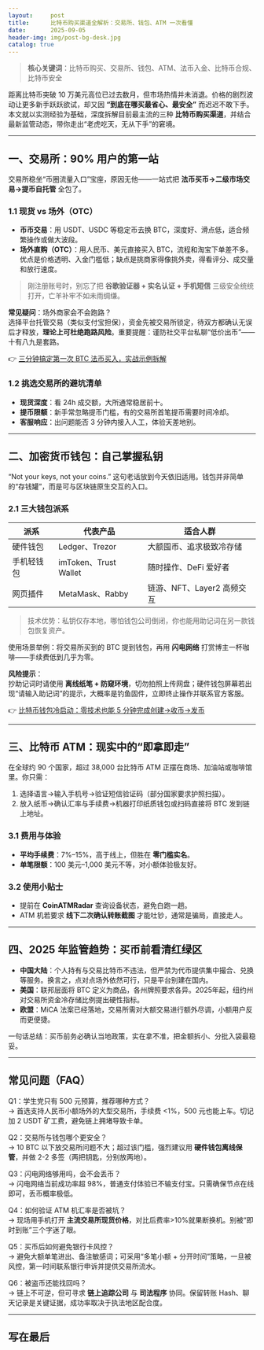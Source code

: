 ```yaml
---
layout:     post
title:      比特币购买渠道全解析：交易所、钱包、ATM 一次看懂
date:       2025-09-05
header-img: img/post-bg-desk.jpg
catalog: true
---
```


> **核心关键词**：比特币购买、交易所、钱包、ATM、法币入金、比特币合规、比特币安全  

距离比特币突破 10 万美元高位已过去数月，但市场热情并未消退。价格的剧烈波动让更多新手跃跃欲试，却又因 **“到底在哪买最省心、最安全”** 而迟迟不敢下手。本文就以实测经验为基础，深度拆解目前最主流的三种 **比特币购买渠道**，并结合最新监管动态，带你走出“老虎吃天，无从下手”的窘境。

---

## 一、交易所：90% 用户的第一站
交易所稳坐“币圈流量入口”宝座，原因无他——一站式把 **法币买币→二级市场交易→提币自托管** 全包了。

### 1.1 现货 vs 场外（OTC）
- **币币交易**：用 USDT、USDC 等稳定币去换 BTC，深度好、滑点低，适合频繁操作或做大波段。  
- **场外直购（OTC）**：用人民币、美元直接买入 BTC，流程和淘宝下单差不多。优点是价格透明、入金门槛低；缺点是挑商家得像挑外卖，得看评分、成交量和放行速度。

> 刚注册账号时，别忘了把 **谷歌验证器 + 实名认证 + 手机短信** 三级安全统统打开，亡羊补牢不如未雨绸缣。

**常见疑问**：场外商家会不会跑路？  
选择平台托管交易（类似支付宝担保），资金先被交易所锁定，待双方都确认无误后才释放，**理论上可杜绝跑路风险**。重要提醒：谨防社交平台私聊“低价出币”——十有八九是套路。

👉 [三分钟搞定第一次 BTC 法币买入，实战示例拆解](https://okxdog.com/)

### 1.2 挑选交易所的避坑清单
- **现货深度**：看 24h 成交额，大所通常稳居前十。  
- **提币限额**：新手常忽略提币门槛，有的交易所首笔提币需要时间冷却。  
- **客服响应**：出问题能否 3 分钟内接入人工，体验天差地别。

---

## 二、加密货币钱包：自己掌握私钥
“Not your keys, not your coins.” 这句老话放到今天依旧适用。钱包并非简单的“存钱罐”，而是可与区块链原生交互的入口。

### 2.1 三大钱包派系
|派系|代表产品|适合人群|
|---|---|--|
|硬件钱包|Ledger、Trezor|大额囤币、追求极致冷存储|
|手机轻钱包|imToken、Trust Wallet|随时操作、DeFi 爱好者|
|网页插件|MetaMask、Rabby|链游、NFT、Layer2 高频交互|

> 技术优势：私钥仅存本地，哪怕钱包公司倒闭，你也能用助记词在另一款钱包恢复资产。

使用场景举例：将交易所买到的 BTC 提到钱包，再用 **闪电网络** 打赏博主一杯咖啡——手续费低到几乎为零。

**风险提示**：  
抄助记词时请使用 **离线纸笔 + 防窥环境**，切勿拍照上传网盘；硬件钱包屏幕若出现“请输入助记词”的提示，大概率是钓鱼固件，立即终止操作并联系官方客服。

👉 [比特币钱包冷启动：零技术也能 5 分钟完成创建→收币→发币](https://okxdog.com/)

---

## 三、比特币 ATM：现实中的“即拿即走”
在全球约 90 个国家，超过 38,000 台比特币 ATM 正摆在商场、加油站或咖啡馆里。你只需：
1. 选择语言→输入手机号→验证短信验证码（部分国家要求护照扫描）。  
2. 放入纸币→确认汇率与手续费→机器打印纸质钱包或扫码直接将 BTC 发到链上地址。

### 3.1 费用与体验
- **平均手续费**：7%–15%，高于线上，但胜在 **零门槛实名**。  
- **单笔限额**：100 美元–1,000 美元不等，对小额体验极友好。  

### 3.2 使用小贴士
- 提前在 **CoinATMRadar** 查询设备状态，避免白跑一趟。  
- ATM 机若要求 **线下二次确认转账截图** 才能吐钞，通常是骗局，直接走人。  

---

## 四、2025 年监管趋势：买币前看清红绿区
- **中国大陆**：个人持有与交易比特币不违法，但严禁为代币提供集中撮合、兑换等服务。换言之，点对点场外依然可行，只是平台别建在国内。  
- **美国**：联邦层面将 BTC 定义为商品，各州牌照要求各异。2025年起，纽约州对交易所资金冷存储比例提出硬性指标。  
- **欧盟**：MiCA 法案已经落地，交易所需对大额交易进行额外尽调，小额用户反而更便捷。

一句话总结：买币前务必确认当地政策，实在拿不准，把金额拆小、分批入袋最稳妥。

---

## 常见问题（FAQ）

Q1：学生党只有 500 元预算，推荐哪种方式？  
→ 首选支持人民币小额场外的大型交易所，手续费 <1%，500 元也能上车。切记加 2 USDT 矿工费，避免链上拥堵导致卡单。

Q2：交易所与钱包哪个更安全？  
→ 10 BTC 以下放交易所问题不大；超过该门槛，强烈建议用 **硬件钱包离线保管**，并做 2-2 多签（两把钥匙，分别放两地）。

Q3：闪电网络够用吗，会不会丢币？  
→ 闪电网络当前成功率超 98%，普通支付体验已不输支付宝。只需确保节点在线即可，丢币概率极低。

Q4：如何验证 ATM 机汇率是否被坑？  
→ 现场用手机打开 **主流交易所现货价格**，对比后费率>10%就果断换机。别被“即时到账”三个字迷了眼。

Q5：买币后如何避免银行卡风控？  
→ 避免大额单笔进出、备注敏感词；可采用“多笔小额 + 分开时间”策略，一旦被风控，第一时间联系银行申诉并提供交易所流水。

Q6：被盗币还能找回吗？  
→ 链上不可逆，但可寻求 **链上追踪公司** 与 **司法程序** 协同。保留转账 Hash、聊天记录是关键证据，成功率取决于执法地区配合度。

---

## 写在最后